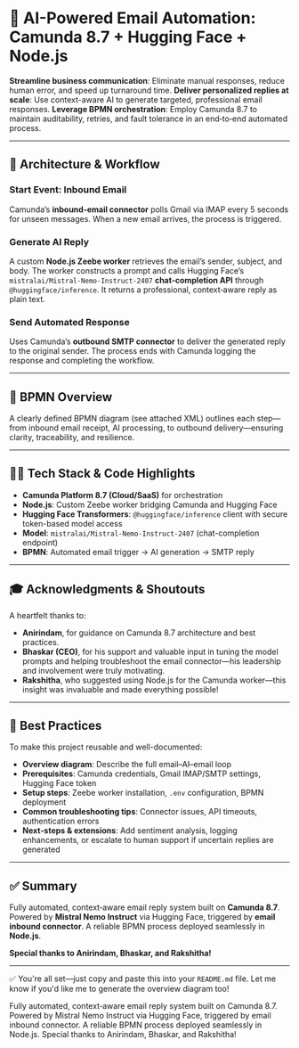 # 🚀 AI-Powered Email Automation: Camunda 8.7 + Hugging Face + Node.js

**Streamline business communication**: Eliminate manual responses, reduce human error, and speed up turnaround time.
**Deliver personalized replies at scale**: Use context-aware AI to generate targeted, professional email responses.
**Leverage BPMN orchestration**: Employ Camunda 8.7 to maintain auditability, retries, and fault tolerance in an end‑to‑end automated process.

---

## 🔧 Architecture & Workflow

### Start Event: Inbound Email

Camunda’s **inbound-email connector** polls Gmail via IMAP every 5 seconds for unseen messages. When a new email arrives, the process is triggered.

### Generate AI Reply

A custom **Node.js Zeebe worker** retrieves the email’s sender, subject, and body.
The worker constructs a prompt and calls Hugging Face’s `mistralai/Mistral-Nemo-Instruct-2407` **chat-completion API** through `@huggingface/inference`.
It returns a professional, context‑aware reply as plain text.

### Send Automated Response

Uses Camunda’s **outbound SMTP connector** to deliver the generated reply to the original sender.
The process ends with Camunda logging the response and completing the workflow.

---

## 🧭 BPMN Overview

A clearly defined BPMN diagram (see attached XML) outlines each step—from inbound email receipt, AI processing, to outbound delivery—ensuring clarity, traceability, and resilience.

---

## 🧑‍💻 Tech Stack & Code Highlights

* **Camunda Platform 8.7 (Cloud/SaaS)** for orchestration
* **Node.js**: Custom Zeebe worker bridging Camunda and Hugging Face
* **Hugging Face Transformers**: `@huggingface/inference` client with secure token-based model access
* **Model**: `mistralai/Mistral-Nemo-Instruct-2407` (chat-completion endpoint)
* **BPMN**: Automated email trigger → AI generation → SMTP reply

---

## 🎓 Acknowledgments & Shoutouts

A heartfelt thanks to:

* **Anirindam**, for guidance on Camunda 8.7 architecture and best practices.
* **Bhaskar (CEO)**, for his support and valuable input in tuning the model prompts and helping troubleshoot the email connector—his leadership and involvement were truly motivating.
* **Rakshitha**, who suggested using Node.js for the Camunda worker—this insight was invaluable and made everything possible!

---

## 📝 Best Practices

To make this project reusable and well-documented:

* **Overview diagram**: Describe the full email–AI–email loop
* **Prerequisites**: Camunda credentials, Gmail IMAP/SMTP settings, Hugging Face token
* **Setup steps**: Zeebe worker installation, `.env` configuration, BPMN deployment
* **Common troubleshooting tips**: Connector issues, API timeouts, authentication errors
* **Next‑steps & extensions**: Add sentiment analysis, logging enhancements, or escalate to human support if uncertain replies are generated

---

## ✅ Summary

Fully automated, context‑aware email reply system built on **Camunda 8.7**.
Powered by **Mistral Nemo Instruct** via Hugging Face, triggered by **email inbound connector**.
A reliable BPMN process deployed seamlessly in **Node.js**.

**Special thanks to Anirindam, Bhaskar, and Rakshitha!**

---

✅ You're all set—just copy and paste this into your `README.md` file. Let me know if you'd like me to generate the overview diagram too!


Fully automated, context‑aware email reply system built on Camunda 8.7.
Powered by Mistral Nemo Instruct via Hugging Face, triggered by email inbound connector.
A reliable BPMN process deployed seamlessly in Node.js.
Special thanks to Anirindam, Bhaskar, and Rakshitha!

